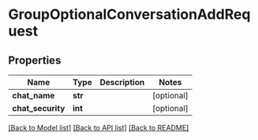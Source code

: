 # GroupOptionalConversationAddRequest

## Properties
Name | Type | Description | Notes
------------ | ------------- | ------------- | -------------
**chat_name** | **str** |  | [optional] 
**chat_security** | **int** |  | [optional] 

[[Back to Model list]](../README.md#documentation-for-models) [[Back to API list]](../README.md#documentation-for-api-endpoints) [[Back to README]](../README.md)


